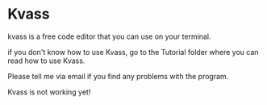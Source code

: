 # Kvass
kvass is a free code editor that you can use on your terminal.

if you don't know how to use Kvass, go to the Tutorial folder 
where you can read how to use Kvass.

Please tell me via email if you find any problems with the program.

Kvass is not working yet! 
